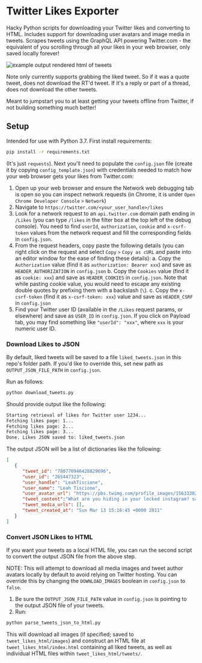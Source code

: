 # Twitter Likes Exporter

Hacky Python scripts for downloading your Twitter likes and converting to HTML. Includes support for downloading user avatars and image media in tweets. Scrapes tweets using the GraphQL API powering Twitter.com - the equivalent of you scrolling through all your likes in your web browser, only saved locally forever!

![example output rendered html of tweets](example_html_output.png)

Note only currently supports grabbing the liked tweet. So if it was a quote tweet, does not download the RT'd tweet. If it's a reply or part of a thread, does not download the other tweets.

Meant to jumpstart you to at least getting your tweets offline from Twitter, if not building something much better!

## Setup

Intended for use with Python 3.7. First install requirements:

```bash
pip install -r requirements.txt
```

(It's just `requests`). Next you'll need to populate the `config.json` file (create it by copying `config_template.json`) with credentials needed to match how your web browser gets your likes from Twitter.com:

1. Open up your web browser and ensure the Network web debugging tab is open so you can inspect network requests (in Chrome, it is under `Open Chrome Developer Console` `>` `Network`)
2. Navigate to `https://twitter.com/<your_user_handle>/likes`
3. Look for a network request to an `api.twitter.com` domain path ending in `/Likes` (you can type `/likes` in the filter box at the top left of the debug console). You need to find `userId`, `authorization`, `cookie` and `x-csrf-token` values from the network request and fill the corresponding fields in `config.json`.
4. From the request headers, copy paste the following details (you can right click on the request and select `Copy` `>` `Copy as cURL` and paste into an editor window for the ease of finding these details):
    a. Copy the `Authorization` value (find it as `authorization: Bearer xxx`) and save as `HEADER_AUTHORIZATION` in `config.json`
    b. Copy the `Cookies` value (find it as `cookie: xxx`) and save as `HEADER_COOKIES` in `config.json`. Note that while pasting cookie value, you would need to escape any existing double quotes by prefixing them with a backslash (`\`).
    c. Copy the `x-csrf-token` (find it as `x-csrf-token: xxx`) value and save as `HEADER_CSRF` in `config.json`
5. Find your Twitter user ID (available in the `/Likes` request params, or elsewhere) and save as `USER_ID` in `config.json`. If you click on Payload tab, you may find something like `"userId": "xxx"`, where `xxx` is your numeric user ID.


### Download Likes to JSON

By default, liked tweets will be saved to a file `liked_tweets.json` in this repo's folder path. If you'd like to override this, set new path as `OUTPUT_JSON_FILE_PATH` in `config.json`.

Run as follows:

```bash
python download_tweets.py
```

Should provide output like the following:

```bash
Starting retrieval of likes for Twitter user 1234...
Fetching likes page: 1...
Fetching likes page: 2...
Fetching likes page: 3...
Done. Likes JSON saved to: liked_tweets.json
```

The output JSON will be a list of dictionaries like the following:

```json
[
   {
      "tweet_id": "780770946428829696",
      "user_id": "265447323",
      "user_handle": "LeahTiscione",
      "user_name": "Leah Tiscione",
      "user_avatar_url": "https://pbs.twimg.com/profile_images/1563330281838284805/aUtIY2vj_normal.jpg",
      "tweet_content":"What are you hiding in your locked instagram? sandwiches? Sunsets???? let us see your nephew!!!!",
      "tweet_media_urls": [],
      "tweet_created_at": "Sun Mar 13 15:16:45 +0000 2011"
   }
]
```


### Convert JSON Likes to HTML

If you want your tweets as a local HTML file, you can run the second script to convert the output JSON file from the above step.

NOTE: This will attempt to download all media images and tweet author avatars locally by default to avoid relying on Twitter hosting. You can override this by changing the `DOWNLOAD_IMAGES` boolean in `config.json` to `false`.

1. Be sure the `OUTPUT_JSON_FILE_PATH` value in `config.json` is pointing to the output JSON file of your tweets.
2. Run:

```bash
python parse_tweets_json_to_html.py
```

This will download all images (if specified; saved to `tweet_likes_html/images`) and construct an HTML file at `tweet_likes_html/index.html` containing all liked tweets, as well as individual HTML files within `tweet_likes_html/tweets/`.
